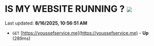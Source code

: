 # IS MY WEBSITE RUNNING ? [![](https://img.shields.io/static/v1?label=Sponsor&message=%E2%9D%A4&logo=GitHub&color=%23fe8e86)](https://github.com/sponsors/Youssef-Lehmam)

Last updated: **8/16/2025, 10:56:51 AM**

- `GET` [https://youssefservice.me](https://youssefservice.me) - **Up** (289ms)
